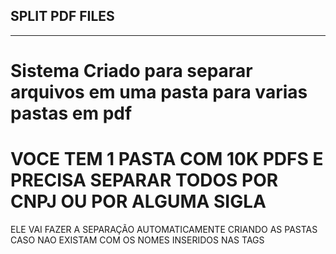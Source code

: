 <h2>SPLIT PDF FILES</h2>
<hr>

# Sistema Criado para separar arquivos em uma pasta para varias pastas em pdf

# VOCE TEM 1 PASTA COM 10K PDFS E PRECISA SEPARAR TODOS POR CNPJ OU POR ALGUMA SIGLA

<p>ELE VAI FAZER A SEPARAÇÃO AUTOMATICAMENTE CRIANDO AS PASTAS CASO NAO EXISTAM COM OS NOMES INSERIDOS NAS TAGS</p>
 
 
